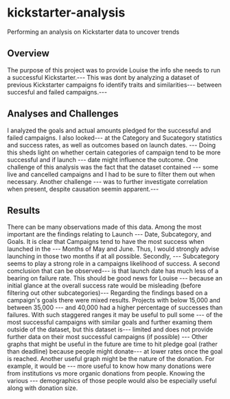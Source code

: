 # kickstarter-analysis
Performing an analysis on Kickstarter data to uncover trends

## Overview
The purpose of this project was to provide Louise the info she needs to run a successful Kickstarter.---
This was dont by analyzing a dataset of previous Kickstarter campaigns fo identify traits and similarities---
between succesful and failed campaigns.---

## Analyses and Challenges
I analyzed the goals and actual amounts pledged for the successful and failed campaigns. I also looked---
at the Category and Sucategory statistics and success rates, as well as outcomes based on launch dates. ---
Doing this sheds light on whether certain categories of campaign tend to be more successful and if launch ---
date might influence the outcome. One challenge of this analysis was the fact that the dataset contained ---
some live and cancelled campaigns and I had to be sure to filter them out when necessary. Another challenge ---
was to further investigate correlation when present, despite causation seemin apparent.---

## Results
There can be many observations made of this data. Among the most important are the findings relating to Launch ---
Date, Subcategory, and Goals. It is clear that Campaigns tend to have the most success when launched in the ---
Months of May and June. Thus, I would strongly advise launching in those two months if at all possible. Secondly, ---
Subcategory seems to play a strong role in a campaigns likelihood of success. A second comclusion that can be observed---
is that launch date has much less of a bearing on failure rate. This should be good news for Louise ---
because an initial glance at the overall success rate would be misleading (before filtering out other subcategories)---
Regarding the findings based on a campaign's goals there were mixed results. Projects with below 15,000 and between 35,000 ---
and 40,000 had a higher percentage of successes than failures. With such staggered ranges it may be useful to pull some ---
of the most successful campaigns with similar goals and further examing them outside of the dataset, but this dataset is---
limited and does not provide further data on their most successful campaigns (if possible) ---
Other graphs that might be useful in the future are time to hit pledge goal (rather than deadline) because people might donate---
at lower rates once the goal is reached. Another useful graph might be the nature of the donation. For example, it would be ---
more useful to know how many donations were from institutions vs more organic donations from people. Knowing the various ---
demographics of those people would also be especially useful along with donation size.
